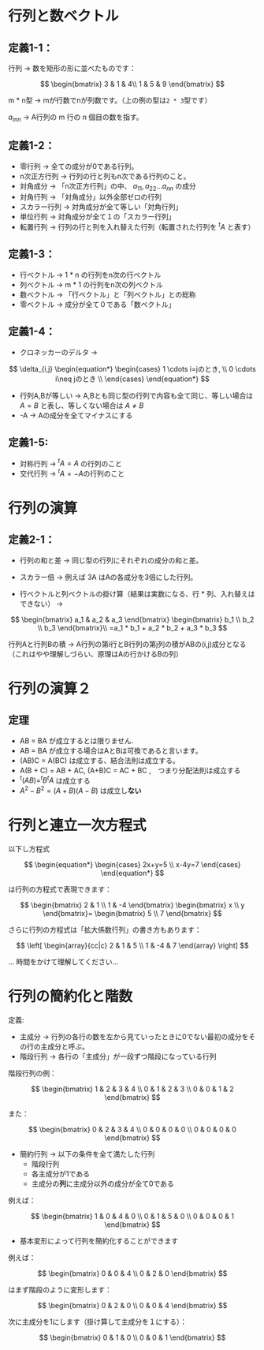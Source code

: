 

# 行列と数ベクトル

## 定義1-1：

行列 -> 数を矩形の形に並べたものです：

$$
\begin{bmatrix}
3 & 1 & 4\\
1 & 5 & 9
\end{bmatrix}
$$



m * n型 -> mが行数でnが列数です。（上の例の型は`2 * 3`型です）

$a_{mn}$ -> A行列の m 行の n 個目の数を指す。


## 定義1-2：

- 零行列 -> 全ての成分が0である行列。
- n次正方行列 -> 行列の行と列もn次である行列のこと。
- 対角成分 -> 「n次正方行列」の中、 $a_{11}, a_{22} \ldots a_{nn}$ の成分
- 対角行列 -> 「対角成分」以外全部ゼロの行列
- スカラー行列 -> 対角成分が全て等しい「対角行列」
- 単位行列 -> 対角成分が全て１の「スカラー行列」
- 転置行列 -> 行列の行と列を入れ替えた行列（転置された行列を $^tA$ と表す）


## 定義1-3：

- 行ベクトル -> 1 * n の行列をn次の行ベクトル
- 列ベクトル -> m * 1 の行列をn次の列ベクトル
- 数ベクトル -> 「行ベクトル」と「列ベクトル」との総称
- 零ベクトル -> 成分が全て０である「数ベクトル」

## 定義1-4：

- クロネッカーのデルタ ->

$$
\delta_{i,j} 
\begin{equation*}
   \begin{cases}
      1 \cdots i=jのとき, \\
      0 \cdots i\neq jのとき \\
   \end{cases}
\end{equation*}
$$

- 行列A,Bが等しい -> A,Bとも同じ型の行列で内容も全て同じ、等しい場合は $A=B$ と表し、等しくない場合は $A\neq B$
- -A -> Aの成分を全てマイナスにする

## 定義1-5:

- 対称行列 -> $^tA=A$ の行列のこと
- 交代行列 -> $^tA=-A$の行列のこと

# 行列の演算

## 定義2-1：

- 行列の和と差 -> 同じ型の行列にそれぞれの成分の和と差。
- スカラー倍 -> 例えば 3A はAの各成分を3倍にした行列。

- 行ベクトルと列ベクトルの掛け算（結果は実数になる、行 * 列、入れ替えはできない） ->

$$
\begin{bmatrix}
a_1 & a_2 & a_3
\end{bmatrix}
\begin{bmatrix}
b_1 \\
b_2 \\
b_3
\end{bmatrix}\\
=a_1 * b_1 + a_2 * b_2 + a_3 * b_3
$$

行列Aと行列Bの積 -> A行列の第i行とB行列の第j列の積がABの(i,j)成分となる（これはやや理解しづらい、原理はAの行かけるBの列）

# 行列の演算２

## 定理

- AB = BA が成立するとは限りません.
- AB = BA が成立する場合はAとBは可換であると言います。
- (AB)C = A(BC) は成立する、結合法則は成立する。
- A(B + C) = AB + AC, (A+B)C = AC + BC ,　つまり分配法則は成立する
- $^t(AB)=^tB^tA$ は成立する
- $A^2 − B^2 = (A + B)(A − B)$ は成立し**ない**

# 行列と連立一次方程式

以下し方程式

$$
\begin{equation*}
\begin{cases}
2x+y=5 \\
x-4y=7
\end{cases}
\end{equation*}
$$

は行列の方程式で表現できます：

$$
\begin{bmatrix}
2 & 1 \\
1 & -4
\end{bmatrix}
\begin{bmatrix}
x \\
y
\end{bmatrix}=
\begin{bmatrix}
5 \\
7
\end{bmatrix}
$$

さらに行列の方程式は「拡大係数行列」の書き方もあります：

$$
\left[ \begin{array}{cc|c}
2 & 1 & 5 \\
1 & -4 & 7
\end{array} \right]
$$


... 時間をかけて理解してください...

# 行列の簡約化と階数

定義:

- 主成分 -> 行列の各行の数を左から見ていったときに0でない最初の成分をその行の主成分と呼ぶ。
- 階段行列 -> 各行の「主成分」が一段ずつ階段になっている行列

階段行列の例：

$$
\begin{bmatrix}
1 & 2 & 3 & 4 \\
0 & 1 & 2 & 3 \\
0 & 0 & 1 & 2
\end{bmatrix}
$$

また：

$$
\begin{bmatrix}
0 & 2 & 3 & 4 \\
0 & 0 & 0 & 0 \\
0 & 0 & 0 & 0
\end{bmatrix}
$$

- 簡約行列 -> 以下の条件を全て満たした行列
  - 階段行列
  - 各主成分が1である
  - 主成分の**列**に主成分以外の成分が全て0である

例えば：

$$
\begin{bmatrix}
1 & 0 & 4 & 0 \\
0 & 1 & 5 & 0 \\
0 & 0 & 0 & 1
\end{bmatrix}
$$

- 基本変形によって行列を簡約化することができます

例えば：

$$
\begin{bmatrix}
0 & 0 & 4 \\
0 & 2 & 0
\end{bmatrix}
$$

はまず階段のように変形します：

$$
\begin{bmatrix}
0 & 2 & 0 \\
0 & 0 & 4
\end{bmatrix}
$$

次に主成分を1にします（掛け算して主成分を１にする）：

$$
\begin{bmatrix}
0 & 1 & 0 \\
0 & 0 & 1
\end{bmatrix}
$$

